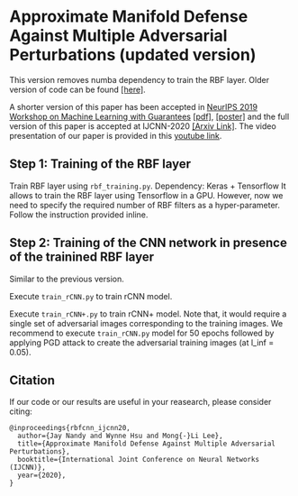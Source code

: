 # Approximate Manifold Defense Against Multiple Adversarial Perturbations (updated version)
This version removes numba dependency to train the RBF layer. 
Older version of code can be found [[here]](https://github.com/jayjaynandy/RBF-CNN).

A shorter version of this paper has been accepted in [NeurIPS 2019 Workshop on Machine Learning with Guarantees](https://sites.google.com/view/mlwithguarantees/accepted-papers) 
[[pdf]](https://drive.google.com/file/d/1I2WKHg-s7wJgG21apg3FhxaYzzFl4vgt/view), 
[[poster]](https://drive.google.com/file/d/1Wp-kKsc0927ZXo5lS8f2GPnmSpIWdRlN/view) and the full version of this paper is accepted at IJCNN-2020 [[Arxiv Link]](https://arxiv.org/abs/2004.02183).
The video presentation of our paper is provided in this [youtube link](https://www.youtube.com/watch?v=oKBu90fuTgI).

## Step 1: Training of the RBF layer
Train RBF layer using `rbf_training.py`. Dependency: Keras + Tensorflow
It allows to train the RBF layer using Tensorflow in a GPU. 
However, now we need to specify the required number of RBF filters as a hyper-parameter.
Follow the instruction provided inline.


## Step 2: Training of the CNN network in presence of the trainined RBF layer
Similar to the previous version.

Execute `train_rCNN.py` to train rCNN model.

Execute `train_rCNN+.py` to train rCNN+ model. Note that, it would require a single set of adversarial images corresponding to the training images. 
We recommend to execute `train_rCNN.py` model for 50 epochs followed by applying PGD attack to create the adversarial training images (at l_inf = 0.05).

## Citation
If our code or our results are useful in your reasearch, please consider citing:

```[bibtex]
@inproceedings{rbfcnn_ijcnn20,
  author={Jay Nandy and Wynne Hsu and Mong{-}Li Lee},
  title={Approximate Manifold Defense Against Multiple Adversarial Perturbations},
  booktitle={International Joint Conference on Neural Networks (IJCNN)},
  year={2020},
}
```
